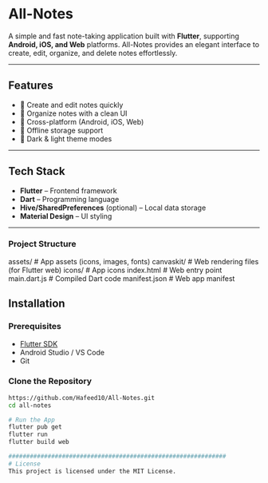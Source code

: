 # All-Notes

A simple and fast note-taking application built with **Flutter**, supporting **Android, iOS, and Web** platforms. All-Notes provides an elegant interface to create, edit, organize, and delete notes effortlessly.

---

## Features

- 📝 Create and edit notes quickly  
- 📂 Organize notes with a clean UI  
- 🔄 Cross-platform (Android, iOS, Web)  
- 💾 Offline storage support  
- 🌙 Dark & light theme modes  

---

## Tech Stack

- **Flutter** – Frontend framework  
- **Dart** – Programming language  
- **Hive/SharedPreferences** (optional) – Local data storage  
- **Material Design** – UI styling  

---
### Project Structure
assets/              # App assets (icons, images, fonts)
canvaskit/           # Web rendering files (for Flutter web)
icons/               # App icons
index.html           # Web entry point
main.dart.js         # Compiled Dart code
manifest.json        # Web app manifest


## Installation

### Prerequisites
- [Flutter SDK](https://flutter.dev/docs/get-started/install)
- Android Studio / VS Code
- Git

### Clone the Repository
```bash
https://github.com/Hafeed10/All-Notes.git
cd all-notes

# Run the App
flutter pub get
flutter run
flutter build web

#############################################################
# License
This project is licensed under the MIT License.

